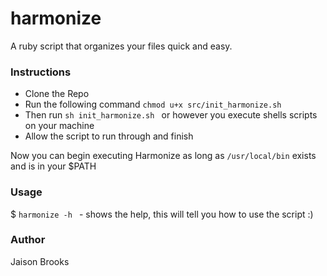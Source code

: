 # harmonize
A ruby script that organizes your files quick and easy.

### Instructions
* Clone the Repo
* Run the following command ```chmod u+x src/init_harmonize.sh```
* Then run ```sh init_harmonize.sh ``` or however you execute shells scripts on your machine
* Allow the script to run through and finish

Now you can begin executing Harmonize as long as ```/usr/local/bin``` exists and is in your $PATH

### Usage
 $ ```harmonize -h ``` - shows the help, this will tell you how to use the script :)

### Author
Jaison Brooks
